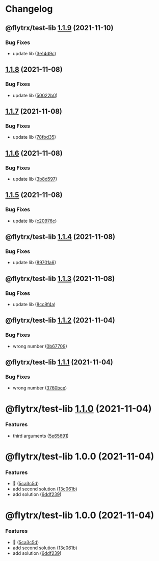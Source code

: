 # Changelog

## @flytrx/test-lib [1.1.9](https://github.com/kettil/monorepo-test/compare/@flytrx/test-lib@1.1.8...@flytrx/test-lib@1.1.9) (2021-11-10)


### Bug Fixes

* update lib ([3e14d9c](https://github.com/kettil/monorepo-test/commit/3e14d9c784c229380a6553e65687bfb59cee16ce))

## [1.1.8](https://github.com/kettil/monorepo-test/compare/@flytrx/test-lib@1.1.7...@flytrx/test-lib@1.1.8) (2021-11-08)


### Bug Fixes

* update lib ([50022b0](https://github.com/kettil/monorepo-test/commit/50022b0dd7f6d18fb90bdcca450a18aefac286d7))

## [1.1.7](https://github.com/kettil/monorepo-test/compare/@flytrx/test-lib@1.1.6...@flytrx/test-lib@1.1.7) (2021-11-08)


### Bug Fixes

* update lib ([78fbd35](https://github.com/kettil/monorepo-test/commit/78fbd35ea3e84fa3c7ee4874afd5be0310109349))

## [1.1.6](https://github.com/kettil/monorepo-test/compare/@flytrx/test-lib@1.1.5...@flytrx/test-lib@1.1.6) (2021-11-08)


### Bug Fixes

* update lib ([3b8d597](https://github.com/kettil/monorepo-test/commit/3b8d597339c00062b8e24607aa4fc52fb6100174))

## [1.1.5](https://github.com/kettil/monorepo-test/compare/@flytrx/test-lib@1.1.4...@flytrx/test-lib@1.1.5) (2021-11-08)


### Bug Fixes

* update lib ([c20976c](https://github.com/kettil/monorepo-test/commit/c20976cbfb971d0522cd71dccd909cecebf15a54))

## @flytrx/test-lib [1.1.4](https://github.com/kettil/monorepo-test/compare/@flytrx/test-lib@1.1.3...@flytrx/test-lib@1.1.4) (2021-11-08)


### Bug Fixes

* update lib ([89701a6](https://github.com/kettil/monorepo-test/commit/89701a6baaf7056142c15fb465a76f432957fdad))

## @flytrx/test-lib [1.1.3](https://github.com/kettil/monorepo-test/compare/@flytrx/test-lib@1.1.2...@flytrx/test-lib@1.1.3) (2021-11-08)


### Bug Fixes

* update lib ([8cc8f4a](https://github.com/kettil/monorepo-test/commit/8cc8f4afe13101cf5db535e925197d1cd308d9a3))

## @flytrx/test-lib [1.1.2](https://github.com/kettil/monorepo-test/compare/@flytrx/test-lib@1.1.1...@flytrx/test-lib@1.1.2) (2021-11-04)


### Bug Fixes

* wrong number ([0b67709](https://github.com/kettil/monorepo-test/commit/0b67709aa5fb2f7b37eaab599612081d80700dc6))

## @flytrx/test-lib [1.1.1](https://github.com/kettil/monorepo-test/compare/@flytrx/test-lib@1.1.0...@flytrx/test-lib@1.1.1) (2021-11-04)


### Bug Fixes

* wrong number ([3760bce](https://github.com/kettil/monorepo-test/commit/3760bcea2a2bd538822c386418541ec38d9daa2a))

# @flytrx/test-lib [1.1.0](https://github.com/kettil/monorepo-test/compare/@flytrx/test-lib@1.0.0...@flytrx/test-lib@1.1.0) (2021-11-04)


### Features

* third arguments ([5e65691](https://github.com/kettil/monorepo-test/commit/5e656913236c1927cfa8f3abad194cb6caf1e577))

# @flytrx/test-lib 1.0.0 (2021-11-04)


### Features

* 🐣 ([5ca3c5d](https://github.com/kettil/monorepo-test/commit/5ca3c5d5db1825a154b4e0f4b5c280e256a9b4d1))
* add second solution ([13c061b](https://github.com/kettil/monorepo-test/commit/13c061b1957e8b7e8d6e48edc7abc9a8d46fe1df))
* add solution ([6ddf239](https://github.com/kettil/monorepo-test/commit/6ddf23985a1cc9f50b4ba676911e400ccae1e6ec))

# @flytrx/test-lib 1.0.0 (2021-11-04)


### Features

* 🐣 ([5ca3c5d](https://github.com/kettil/monorepo-test/commit/5ca3c5d5db1825a154b4e0f4b5c280e256a9b4d1))
* add second solution ([13c061b](https://github.com/kettil/monorepo-test/commit/13c061b1957e8b7e8d6e48edc7abc9a8d46fe1df))
* add solution ([6ddf239](https://github.com/kettil/monorepo-test/commit/6ddf23985a1cc9f50b4ba676911e400ccae1e6ec))
